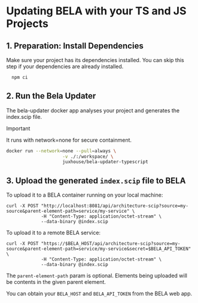 # Updating BELA with your TS and JS Projects

## 1. Preparation: Install Dependencies
  Make sure your project has its dependencies installed. You can skip this step if your dependencies are already installed.
```sh
  npm ci
```

## 2. Run the Bela Updater
  The bela-updater docker app analyses your project and generates the index.scip file.

> [!IMPORTANT]
> It runs with network=none for secure containment.

```sh
docker run --network=none --pull=always \
                     -v ./:/workspace/ \
                     juxhouse/bela-updater-typescript
```

## 3. Upload the generated `index.scip` file to BELA

To upload it to a BELA container running on your local machine:
```
curl -X POST "http://localhost:8081/api/architecture-scip?source=my-source&parent-element-path=service/my-service" \
             -H "Content-Type: application/octet-stream" \
             --data-binary @index.scip
```

To upload it to a remote BELA service:
```
curl -X POST "https://$BELA_HOST/api/architecture-scip?source=my-source&parent-element-path=service/my-service&secret=$BELA_API_TOKEN" \
             -H "Content-Type: application/octet-stream" \
             --data-binary @index.scip
```

The `parent-element-path` param is optional. Elements being uploaded will be contents in the given parent element. 

You can obtain your `BELA_HOST` and `BELA_API_TOKEN` from the BELA web app.
